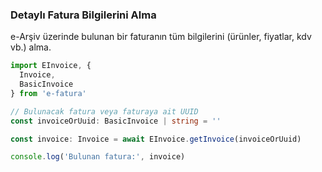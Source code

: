 ### Detaylı Fatura Bilgilerini Alma

e-Arşiv üzerinde bulunan bir faturanın tüm bilgilerini (ürünler, fiyatlar, kdv vb.) alma.

```typescript
import EInvoice, {
  Invoice,
  BasicInvoice
} from 'e-fatura'

// Bulunacak fatura veya faturaya ait UUID
const invoiceOrUuid: BasicInvoice | string = ''

const invoice: Invoice = await EInvoice.getInvoice(invoiceOrUuid)

console.log('Bulunan fatura:', invoice)
```
